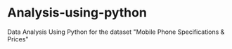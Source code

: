 # Analysis-using-python
Data Analysis Using Python for the dataset "Mobile Phone Specifications &amp; Prices"
